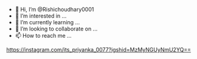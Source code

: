 - 👋 Hi, I’m @Rishichoudhary0001
- 👀 I’m interested in ...
- 🌱 I’m currently learning ...
- 💞️ I’m looking to collaborate on ...
- 📫 How to reach me ...

<!---
Rishichoudhary0001/Rishichoudhary0001 is a ✨ special ✨ repository because its `README.md` (this file) appears on your GitHub profile.
You can click the Preview link to take a look at your changes.
--->
https://instagram.com/its_priyanka_0077?igshid=MzMyNGUyNmU2YQ==
